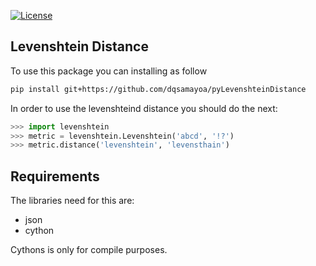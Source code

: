 [![License](https://img.shields.io/badge/License-Apache%202.0-blue.svg)](https://opensource.org/licenses/Apache-2.0)

Levenshtein Distance
--------

To use this package you can installing as follow
```bash
pip install git+https://github.com/dqsamayoa/pyLevenshteinDistance
```

In order to use the levenshteind distance you should do the next:

```python
>>> import levenshtein
>>> metric = levenshtein.Levenshtein('abcd', '!?')
>>> metric.distance('levenshtein', 'levensthain')
```

Requirements
--------

The libraries need for this are:

- json
- cython 

Cythons is only for compile purposes.

